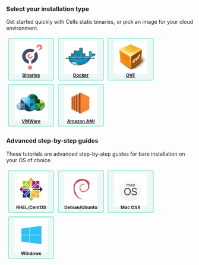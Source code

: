 ### Select your installation type

Get started quickly with Cells static binaries, or pick an image for your cloud environment. 

<div class="install-logos">
<a class="logo" href="./install-static-binaries">
    <div class="logo-img"><img src="https://github.com/pydio/pydio-doc-admin-guide/blob/cells-v2.2/images/logos-os/binaries.png?raw=true"/></div>
    <div class="logo-title">Binaries</div>
</a>
<a class="logo" href="./docker">
    <div class="logo-img"><img src="https://github.com/pydio/pydio-doc-admin-guide/blob/cells-v2.2/images/logos-os/docker.png?raw=true"/></div>
    <div class="logo-title">Docker</div>
</a>
<a class="logo" href="./open-virtual-format">
    <div class="logo-img"><img src="https://github.com/pydio/pydio-doc-admin-guide/blob/cells-v2.2/images/logos-os/ovf.png?raw=true"/></div>
    <div class="logo-title">OVF</div>
</a>
<a class="logo" href="./vmware">
    <div class="logo-img"><img src="https://github.com/pydio/pydio-doc-admin-guide/blob/cells-v2.2/images/logos-os/vmware.png?raw=true"/></div>
    <div class="logo-title">VMWare</div>
</a>
<a class="logo" href="./amazon">
    <div class="logo-img"><img src="https://github.com/pydio/pydio-doc-admin-guide/blob/cells-v2.2/images/logos-os/amazon.png?raw=true"/></div>
    <div class="logo-title">Amazon AMI</div>
</a>
</div>

### Advanced step-by-step guides

These tutorials are advanced step-by-step guides for bare installation on your OS of choice.

<div class="install-logos">
<a class="logo">
    <div class="logo-img"><img src="https://github.com/pydio/pydio-doc-admin-guide/blob/cells-v2.2/images/logos-os/centos.png?raw=true"/></div>
    <div class="logo-title">RHEL/CentOS</div>
</a>
<a class="logo">
    <div class="logo-img"><img src="https://github.com/pydio/pydio-doc-admin-guide/blob/cells-v2.2/images/logos-os/debian.png?raw=true"/></div>
    <div class="logo-title">Debian/Ubuntu</div>
</a>
<a class="logo">
    <div class="logo-img"><img src="https://github.com/pydio/pydio-doc-admin-guide/blob/cells-v2.2/images/logos-os/macos.png?raw=true"/></div>
    <div class="logo-title">Mac OSX</div>
</a>
<a class="logo">
    <div class="logo-img"><img src="https://github.com/pydio/pydio-doc-admin-guide/blob/cells-v2.2/images/logos-os/windows.png?raw=true"/></div>
    <div class="logo-title">Windows</div>
</a>
</div>


<style type="text/css">
.install-logos {
    display: flex;
    flex-wrap: wrap;
}

.install-logos .logo-img {
    height: 80px;
}

.install-logos a.logo {
    color: inherit;
    text-align: center;
    font-size: 12px;
    font-weight: bold;
    margin: 5px;
    border: 2px solid #97E6D1;
    border-radius: 4px;
    padding: 5px;
    background-color: #ecf8f6;
    width: 110px;
    cursor: pointer;
}

.install-logos img {
    border: none !important;
}

.install-logos .logo-title {
    padding-top: 5px;
}

</style>

